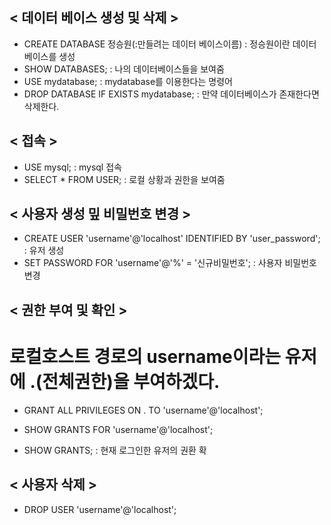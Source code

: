 ## < 데이터 베이스 생성 및 삭제 >
- CREATE DATABASE 정승원(:만들려는 데이터 베이스이름) : 정승원이란 데이터베이스를 생성
- SHOW DATABASES; : 나의 데이터베이스들을 보여줌
- USE mydatabase; : mydatabase를 이용한다는 명령어
- DROP DATABASE IF EXISTS mydatabase; : 만약 데이터베이스가 존재한다면 삭제한다.

## < 접속 >
- USE mysql; : mysql 접속
- SELECT * FROM USER; : 로컬 상황과 권한을 보여줌

## < 사용자 생성 밒 비밀번호 변경 >
- CREATE USER 'username'@'localhost' IDENTIFIED BY 'user_password'; : 유저 생성
- SET PASSWORD FOR 'username'@'%' = '신규비밀번호'; : 사용자 비밀번호 변경

## < 권한 부여 및 확인 >
# 로컬호스트 경로의 username이라는 유저에 .(전체권한)을 부여하겠다.
- GRANT ALL PRIVILEGES ON . TO 'username'@'localhost';

- SHOW GRANTS FOR 'username'@'localhost';
- SHOW GRANTS; : 현재 로그인한 유저의 권환 확

## < 사용자 삭제 >
- DROP USER 'username'@'localhost';